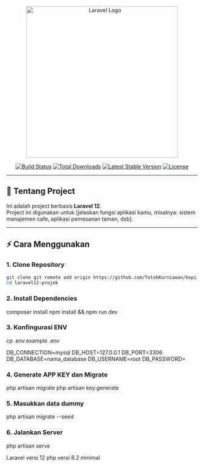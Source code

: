<p align="center">
    <a href="https://laravel.com" target="_blank">
        <img src="https://raw.githubusercontent.com/laravel/art/master/logo-lockup/5%20SVG/2%20CMYK/1%20Full%20Color/laravel-logolockup-cmyk-red.svg" width="400" alt="Laravel Logo">
    </a>
</p>

<p align="center">
    <a href="https://github.com/username/laravel12-projek/actions"><img src="https://github.com/laravel/framework/workflows/tests/badge.svg" alt="Build Status"></a>
    <a href="https://packagist.org/packages/laravel/framework"><img src="https://img.shields.io/packagist/dt/laravel/framework" alt="Total Downloads"></a>
    <a href="https://packagist.org/packages/laravel/framework"><img src="https://img.shields.io/packagist/v/laravel/framework" alt="Latest Stable Version"></a>
    <a href="https://packagist.org/packages/laravel/framework"><img src="https://img.shields.io/packagist/l/laravel/framework" alt="License"></a>
</p>

---

## 🚀 Tentang Project

Ini adalah project berbasis **Laravel 12**.  
Project ini digunakan untuk [jelaskan fungsi aplikasi kamu, misalnya: sistem manajemen cafe, aplikasi pemesanan taman, dsb].

---

## ⚡ Cara Menggunakan

### 1. Clone Repository

```bash
git clone git remote add origin https://github.com/TotokKurniawan/kopi-addict.git
cd laravel12-projek
```

### 2. Install Dependencies

composer install
npm install && npm run dev

### 3. Konfingurasi ENV

cp .env.example .env

DB_CONNECTION=mysql
DB_HOST=127.0.0.1
DB_PORT=3306
DB_DATABASE=nama_database
DB_USERNAME=root
DB_PASSWORD=

### 4. Generate APP KEY dan Migrate

php artisan migrate
php artisan key:generate

### 5. Masukkan data dummy

php artisan migrate --seed

### 6. Jalankan Server

php artisan serve

Laravel versi 12 php versi 8.2 minimal
